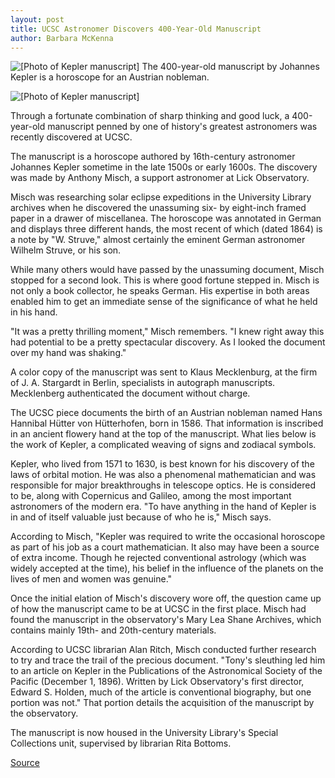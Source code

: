 ```yaml
---
layout: post
title: UCSC Astronomer Discovers 400-Year-Old Manuscript
author: Barbara McKenna
---
```


![\[Photo of Kepler manuscript\]][1] The 400-year-old manuscript by Johannes Kepler is a horoscope for an Austrian nobleman.

![\[Photo of Kepler manuscript\]][2]

Through a fortunate combination of sharp thinking and good luck, a 400-year-old manuscript penned by one of history's greatest astronomers was recently discovered at UCSC.

The manuscript is a horoscope authored by 16th-century astronomer Johannes Kepler sometime in the late 1500s or early 1600s. The discovery was made by Anthony Misch, a support astronomer at Lick Observatory.

Misch was researching solar eclipse expeditions in the University Library archives when he discovered the unassuming six- by eight-inch framed paper in a drawer of miscellanea. The horoscope was annotated in German and displays three different hands, the most recent of which (dated 1864) is a note by "W. Struve," almost certainly the eminent German astronomer Wilhelm Struve, or his son.

While many others would have passed by the unassuming document, Misch stopped for a second look. This is where good fortune stepped in. Misch is not only a book collector, he speaks German. His expertise in both areas enabled him to get an immediate sense of the significance of what he held in his hand.

"It was a pretty thrilling moment," Misch remembers. "I knew right away this had potential to be a pretty spectacular discovery. As I looked the document over my hand was shaking."

A color copy of the manuscript was sent to Klaus Mecklenburg, at the firm of J. A. Stargardt in Berlin, specialists in autograph manuscripts. Mecklenberg authenticated the document without charge.

The UCSC piece documents the birth of an Austrian nobleman named Hans Hannibal Hütter von Hütterhofen, born in 1586. That information is inscribed in an ancient flowery hand at the top of the manuscript. What lies below is the work of Kepler, a complicated weaving of signs and zodiacal symbols.

Kepler, who lived from 1571 to 1630, is best known for his discovery of the laws of orbital motion. He was also a phenomenal mathematician and was responsible for major breakthroughs in telescope optics. He is considered to be, along with Copernicus and Galileo, among the most important astronomers of the modern era. "To have anything in the hand of Kepler is in and of itself valuable just because of who he is," Misch says.

According to Misch, "Kepler was required to write the occasional horoscope as part of his job as a court mathematician. It also may have been a source of extra income. Though he rejected conventional astrology (which was widely accepted at the time), his belief in the influence of the planets on the lives of men and women was genuine."

Once the initial elation of Misch's discovery wore off, the question came up of how the manuscript came to be at UCSC in the first place. Misch had found the manuscript in the observatory's Mary Lea Shane Archives, which contains mainly 19th- and 20th-century materials.

According to UCSC librarian Alan Ritch, Misch conducted further research to try and trace the trail of the precious document. "Tony's sleuthing led him to an article on Kepler in the Publications of the Astronomical Society of the Pacific (December 1, 1896). Written by Lick Observatory's first director, Edward S. Holden, much of the article is conventional biography, but one portion was not." That portion details the acquisition of the manuscript by the observatory.

The manuscript is now housed in the University Library's Special Collections unit, supervised by librarian Rita Bottoms.

[1]: http://www1.ucsc.edu/oncampus/currents/98-99/art/kepler.99-03-01.320.jpg
[2]: http://www1.ucsc.edu/oncampus/currents/98-99/art/kepler2.99-03-01.320.jpg

[Source](http://www1.ucsc.edu/oncampus/currents/98-99/03-01/kepler.htm "Permalink to Anthony Misch finds Johannes Kepler manuscript; 03-01-99")
